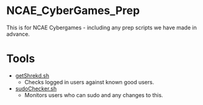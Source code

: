 # NCAE_CyberGames_Prep
This is for NCAE Cybergames - including any prep scripts we have made in advance.


# Tools

- [getShrekd.sh](https://github.com/NJITICC/NCAE_CyberGames_Prep/blob/main/getshrekd.sh)
  - Checks logged in users against known good users.
- [sudoChecker.sh](https://github.com/NJITICC/NCAE_CyberGames_Prep/blob/main/sudo_checker.sh)
  - Monitors users who can sudo and any changes to this.
  
